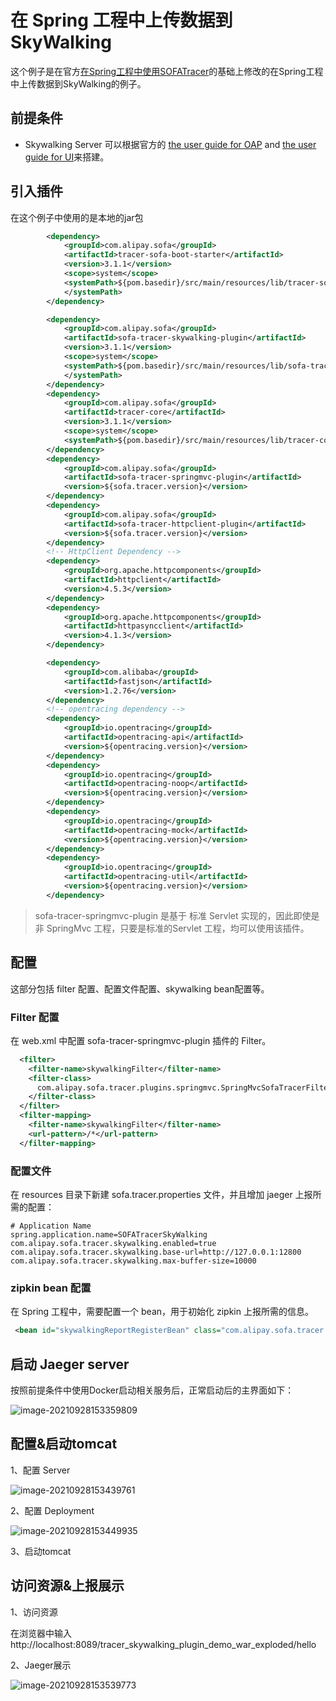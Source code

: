 # 在 Spring 工程中上传数据到SkyWalking

这个例子是在官方[在Spring工程中使用SOFATracer](https://github.com/glmapper/tracer-zipkin-plugin-demo)的基础上修改的在Spring工程中上传数据到SkyWalking的例子。

## 前提条件

* Skywalking Server 可以根据官方的 [the user guide for OAP](https://github.com/apache/skywalking/blob/master/docs/en/setup/backend/docker.md) and [the user guide for UI](https://github.com/apache/skywalking/blob/master/docs/en/setup/backend/ui-setup.md#start-with-docker-image)来搭建。

##  引入插件

在这个例子中使用的是本地的jar包

```xml
        <dependency>
            <groupId>com.alipay.sofa</groupId>
            <artifactId>tracer-sofa-boot-starter</artifactId>
            <version>3.1.1</version>
            <scope>system</scope>
            <systemPath>${pom.basedir}/src/main/resources/lib/tracer-sofa-boot-starter-3.1.1.jar
            </systemPath>
        </dependency>

        <dependency>
            <groupId>com.alipay.sofa</groupId>
            <artifactId>sofa-tracer-skywalking-plugin</artifactId>
            <version>3.1.1</version>
            <scope>system</scope>
            <systemPath>${pom.basedir}/src/main/resources/lib/sofa-tracer-skywalking-plugin-3.1.1.jar
            </systemPath>
        </dependency>
        <dependency>
            <groupId>com.alipay.sofa</groupId>
            <artifactId>tracer-core</artifactId>
            <version>3.1.1</version>
            <scope>system</scope>
            <systemPath>${pom.basedir}/src/main/resources/lib/tracer-core-3.1.1.jar</systemPath>
        </dependency>
        <dependency>
            <groupId>com.alipay.sofa</groupId>
            <artifactId>sofa-tracer-springmvc-plugin</artifactId>
            <version>${sofa.tracer.version}</version>
        </dependency>
        <dependency>
            <groupId>com.alipay.sofa</groupId>
            <artifactId>sofa-tracer-httpclient-plugin</artifactId>
            <version>${sofa.tracer.version}</version>
        </dependency>
        <!-- HttpClient Dependency -->
        <dependency>
            <groupId>org.apache.httpcomponents</groupId>
            <artifactId>httpclient</artifactId>
            <version>4.5.3</version>
        </dependency>
        <dependency>
            <groupId>org.apache.httpcomponents</groupId>
            <artifactId>httpasyncclient</artifactId>
            <version>4.1.3</version>
        </dependency>

        <dependency>
            <groupId>com.alibaba</groupId>
            <artifactId>fastjson</artifactId>
            <version>1.2.76</version>
        </dependency>
        <!-- opentracing dependency -->
        <dependency>
            <groupId>io.opentracing</groupId>
            <artifactId>opentracing-api</artifactId>
            <version>${opentracing.version}</version>
        </dependency>
        <dependency>
            <groupId>io.opentracing</groupId>
            <artifactId>opentracing-noop</artifactId>
            <version>${opentracing.version}</version>
        </dependency>
        <dependency>
            <groupId>io.opentracing</groupId>
            <artifactId>opentracing-mock</artifactId>
            <version>${opentracing.version}</version>
        </dependency>
        <dependency>
            <groupId>io.opentracing</groupId>
            <artifactId>opentracing-util</artifactId>
            <version>${opentracing.version}</version>
        </dependency>
```

> sofa-tracer-springmvc-plugin 是基于 标准 Servlet 实现的，因此即使是非 SpringMvc 工程，只要是标准的Servlet 工程，均可以使用该插件。


## 配置

这部分包括 filter 配置、配置文件配置、skywalking bean配置等。

### Filter 配置

在 web.xml 中配置 sofa-tracer-springmvc-plugin 插件的 Filter。 

```xml
  <filter>
    <filter-name>skywalkingFilter</filter-name>
    <filter-class>
      com.alipay.sofa.tracer.plugins.springmvc.SpringMvcSofaTracerFilter
    </filter-class>
  </filter>
  <filter-mapping>
    <filter-name>skywalkingFilter</filter-name>
    <url-pattern>/*</url-pattern>
  </filter-mapping>
```

### 配置文件

在 resources 目录下新建 sofa.tracer.properties 文件，并且增加 jaeger 上报所需的配置：

```properties
# Application Name
spring.application.name=SOFATracerSkyWalking
com.alipay.sofa.tracer.skywalking.enabled=true
com.alipay.sofa.tracer.skywalking.base-url=http://127.0.0.1:12800
com.alipay.sofa.tracer.skywalking.max-buffer-size=10000
```

### zipkin bean 配置

在 Spring 工程中，需要配置一个 bean，用于初始化 zipkin 上报所需的信息。

```xml
 <bean id="skywalkingReportRegisterBean" class="com.alipay.sofa.tracer.plugins.skywalking.initialize.SkywalkingReportRegisterBean"/>
```



## 启动 Jaeger server

按照前提条件中使用Docker启动相关服务后，正常启动后的主界面如下：

![image-20210928153359809](../../MD%E6%96%87%E6%A1%A3/Photo/README.assets/image-20210928153359809.png)



## 配置&启动tomcat

1、配置 Server

![image-20210928153439761](../../MD%E6%96%87%E6%A1%A3/Photo/README.assets/image-20210928153439761.png)

2、配置 Deployment

![image-20210928153449935](../../MD%E6%96%87%E6%A1%A3/Photo/README.assets/image-20210928153449935.png)

3、启动tomcat


## 访问资源&上报展示

1、访问资源

在浏览器中输入http://localhost:8089/tracer_skywalking_plugin_demo_war_exploded/hello

2、Jaeger展示

![image-20210928153539773](../../MD%E6%96%87%E6%A1%A3/Photo/README.assets/image-20210928153539773.png)
